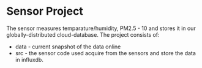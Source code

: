 # Sensor Project

The sensor measures temparature/humidity, PM2.5 - 10 and stores it in our globally-distributed cloud-database. The
project consists of:

* data - current snapshot of the data online
* src - the sensor code used acquire from the sensors and store the data in influxdb.